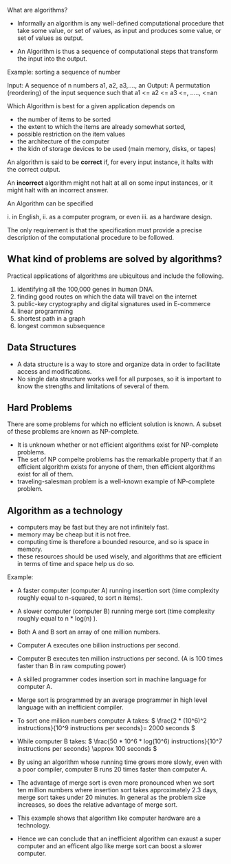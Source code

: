 What are algorithms?

-	Informally an algorithm is any well-defined computational procedure that take some value, or set of values, as input and produces some value, or set of values as output.

- An Algorithm is thus a sequence of computational steps that transform the input into the output.

Example: sorting a sequence of number

Input: A sequence of n numbers a1, a2, a3,...., an 
Output: A permutation (reordering) of the input sequence such that a1 <= a2 <= a3 <=, ....., <=an

Which Algorithm is best for a given application depends on
- the number of items to be sorted
- the extent to which the items are already somewhat sorted,
- possible restriction on the item values
- the architecture of the computer
- the kidn of storage devices to be used (main memory, disks, or tapes)

An algorithm is said to be **correct** if, for every input instance, it halts with the correct output. 

An **incorrect** algorithm might not halt at all on some input instances, or it might halt with an incorrect answer.

An Algorithm can be specified 

i. in English,
ii. as a computer program, or even 
iii. as a hardware design.

The only requirement is that the specification must provide a precise description of the computational procedure to be followed.


## What kind of problems are solved by algorithms?  

Practical applications of algorithms are ubiquitous and include the following.

1. identifying all the 100,000 genes in human DNA.
2. finding good routes on which the data will travel on the internet
3. public-key cryptography and digital signatures used in E-commerce
4. linear programming
5. shortest path in a graph
6. longest common subsequence

## Data Structures
- A data structure is a way to store and organize data in order to facilitate access and modifications.  
- No single data structure works well for all purposes, so it is important to know the strengths and limitations of several of them.

## Hard Problems

There are some problems for which no efficient solution is known. A subset of these problems are known as NP-complete.

- It is unknown whether or not efficient algorithms exist for NP-complete problems.
- The set of NP compelte problems has the remarkable property that if an efficient algorithm exists for anyone of them, then efficient algorithms exist for all of them.
- traveling-salesman problem is a well-known example of NP-complete problem.

## Algorithm as a technology
- computers may be fast but they are not infinitely fast.
- memory may be cheap but it is not free.
- computing time is therefore a bounded resource, and so is space in memory.
- these resources should be used wisely, and algorithms that are efficient in terms of time and space help us do so.

Example:
- A faster computer (computer A) running insertion sort (time complexity roughly equal to n-squared, to sort n items).
- A slower computer (computer B) running merge sort (time complexity roughly equal to n *  log(n) ).
- Both A and B sort an array of one million numbers. 
- Computer A executes one billion instructions per second.
- Computer B executes ten million instructions per second. (A is 100 times faster than B in raw computing power)
- A skilled programmer codes insertion sort in machine language for computer A.
- Merge sort is programmed by an average programmer in high level language with an inefficient compiler.
- To sort one million numbers computer A takes:
 $ \frac{2 * (10^6)^2 instructions}{10^9 instructions per seconds}= 2000 seconds $

- While computer B takes: 
$ \frac{50 * 10^6 * log(10^6) instructions}{10^7 instructions per seconds} \approx  100  seconds $

- By using an algorithm whose running time grows more slowly, even with a poor compiler, computer B runs 20 times faster than computer A.

- The advantage of merge sort is even more pronounced when we sort ten million numbers where insertion sort takes approximately 2.3 days, merge sort takes under 20 minutes. In general as the problem size increases, so does the relative advantage of merge sort.

- This example shows that algorithm like computer hardware are a technology. 
- Hence we can conclude that an inefficient algorithm can exaust a super computer and an efficent algo like merge sort can boost a slower computer.
